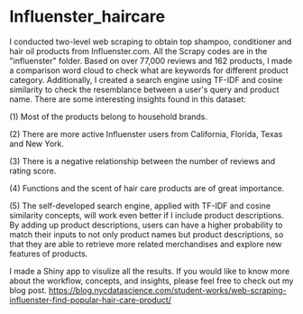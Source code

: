 # Influenster_haircare
I conducted two-level web scraping to obtain top shampoo, conditioner and hair oil products from Influenster.com. All the Scrapy codes are in the "influenster" folder. Based on over 77,000 reviews and 162 products, I made a comparison word cloud to check what are keywords for different product category. Additionally, I created a search engine using TF-IDF and cosine similarity to check the resemblance between a user's query and product name. There are some interesting insights found in this dataset:

(1) Most of the products belong to household brands.

(2) There are more active Influenster users from California, Florida, Texas and New York.

(3) There is a negative relationship between the number of reviews and rating score.

(4) Functions and the scent of hair care products are of great importance.

(5) The self-developed search engine, applied with TF-IDF and cosine similarity concepts, will work even better if I include product descriptions. By adding up product descriptions, users can have a higher probability to match their inputs to not only product names but product descriptions, so that they are able to retrieve more related merchandises and explore new features of products.

I made a Shiny app to visulize all the results. If you would like to know more about the workflow, concepts, and insights, please feel free to check out my blog post.
https://blog.nycdatascience.com/student-works/web-scraping-influenster-find-popular-hair-care-product/
